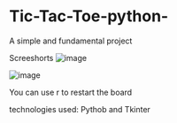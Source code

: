 # Tic-Tac-Toe-python-
A simple and fundamental project 


Screeshorts
![image](https://github.com/Williamjunqueira42/Tic-Tac-Toe-python-/assets/84201415/9f9ec083-e0f2-4dad-bd1b-eb0c35db7c6c)

![image](https://github.com/Williamjunqueira42/Tic-Tac-Toe-python-/assets/84201415/814b6c66-7e8c-4276-87d1-c14083f46aa0)


You can use r to restart the board

technologies used:  Pythob and Tkinter
